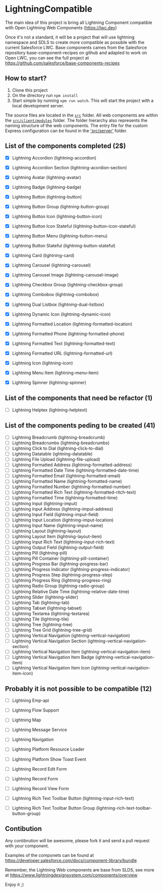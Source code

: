 # LightningCompatible

The main idea of this project is bring all Lightning Component compatible with Open Lightning Web Components (https://lwc.dev)

Once it's not a standard, it will be a project that will use lightning namespace and SDLS to create more compatible as possible with the current Salesforce LWC. Base components cames from the Salesforce repository base-component-recipes on github and adapted to work on Open LWC, you can see the full project at https://github.com/salesforce/base-components-recipes

## How to start?

1. Clone this project
2. On the directory run `npm install`
3. Start simple by running `npm run watch`. This will start the project with a local development server.

The source files are located in the [`src`](./src) folder.
All web components are within the [`src/client/modules`](./src/modules) folder.
The folder hierarchy also represents the naming structure of the web components. The entry file for the custom Express configuration can be found in the ['src/server'](./src/server) folder.

## List of the components completed (2$)

-   [X] Lightning Accordion (lightning-accordion)
-   [X] Lightning Accordion Section (lightning-acordion-section)
-   [X] Lightning Avatar (lightning-avatar)
-   [X] Lightning Badge (lightning-badge)
-   [X] Lightning Button (lightning-button)
-   [X] Lightning Button Group (lightning-button-group)
-   [X] Lightning Button Icon (lightning-button-icon)
-   [X] Lightning Button Icon Stateful (lightning-button-icon-stateful)
-   [X] Lightning Button Menu (lightning-button-menu)
-   [X] Lightning Button Stateful (lightning-button-stateful)
-   [X] Lightning Card (lightning-card)
-   [X] Lightning Carousel (lightning-carousel)
-   [X] Lightning Carousel Image (lightning-carousel-image)
-   [X] Lightning Checkbox Group (lightning-checkbox-group)
-   [X] Lightning Combobox (lightning-combobox)
-   [X] Lightning Dual Listbox (lightning-dual-listbox)
-   [X] Lightning Dynamic Icon (lightning-dynamic-icon)
-   [X] Lightning Formatted Location (lightning-formatted-location)
-   [X] Lightning Formatted Phone (lightning-formatted-phone)
-   [X] Lightning Formatted Text (lightning-formatted-text)
-   [X] Lightning Formatted URL (lightning-formatted-url)
-   [X] Lightning Icon (lightning-icon)
-   [X] Lightning Menu Item (lightning-menu-item)
-   [X] Lightning Spinner (lightning-spinner)


## List of the components that need be refactor (1)
-   [ ] Lightning Helptex (lightning-helptext)


## List of the components peding to be created (41)

-   [ ] Lightning Breadcrumb (lightning-breadcrumb)
-   [ ] Lightning Breadcrumbs (lightning-breadcrumbs)
-   [ ] Lightning Click to Dial (lightning-click-to-dial)
-   [ ] Lightning Datatable (ightning-datatable)
-   [ ] Lightning File Upload (lightning-file-upload)
-   [ ] Lightning Formatted Address (lightning-formatted-address)
-   [ ] Lightning Formatted Date Time (lightning-formatted-date-time)
-   [ ] Lightning Formatted Email (lightning-formatted-email)
-   [ ] Lightning Formatted Name (lightning-formatted-name)
-   [ ] Lightning Formatted Number (lightning-formatted-number)
-   [ ] Lightning Formatted Rich Text (lightning-formatted-ritch-text)
-   [ ] Lightning Formatted Time (lightning-formatted-time)
-   [ ] Lightning Input (lightning-imput)
-   [ ] Lightning Input Address (lightning-imput-address)
-   [ ] Lightning Input Field (lightning-imput-field)
-   [ ] Lightning Input Location (lightning-imput-location)
-   [ ] Lightning Input Name (lightning-imput-name)
-   [ ] Lightning Layout (lightning-layout)
-   [ ] Lightning Layout Item (lightning-layout-item)
-   [ ] Lightning Input Rich Text (lightning-input-rich-text)
-   [ ] Lightning Output Field (lightning-output-field)
-   [ ] Lightning Pill (lightning-pill)
-   [ ] Lightning Pill Container (lightning-pill-container)
-   [ ] Lightning Progress Bar (lightning-progress-bar)
-   [ ] Lightning Progress Indicator (lightning-progress-indicator)
-   [ ] Lightning Progress Step (lightning-progress-step)
-   [ ] Lightning Progress Ring (lightning-progress-ring)
-   [ ] Lightning Radio Group (lightning-radio-group)
-   [ ] Lightning Relative Date Time (lightning-relative-date-time)
-   [ ] Lightning Slider (lightning-slider)
-   [ ] Lightning Tab (lightning-tab)
-   [ ] Lightning Tabset (lightning-tabset)
-   [ ] Lightning Textarea (lightning-textarea)
-   [ ] Lightning Tile (lightning-tile)
-   [ ] Lightning Tree (lightning-tree)
-   [ ] Lightning Tree Grid (lightning-tree-grid)
-   [ ] Lightning Vertical Navigation (ightning-vertical-navigation)
-   [ ] Lightning Vertical Navigation Section (ightning-vertical-navigation-section)
-   [ ] Lightning Vertical Navigation Item (ightning-vertical-navigation-item)
-   [ ] Lightning Vertical Navigation Item Badge (ightning-vertical-navigation-item)
-   [ ] Lightning Vertical Navigation Item Icon (ightning-vertical-navigation-item-icon)

## Probably it is not possible to be compatible (12)
-   [ ] Lightning Emp-api
-   [ ] Lightning Flow Support
-   [ ] Lightning Map
-   [ ] Lightning Message Service
-   [ ] Lightning Navigation
-   [ ] Lightning Platform Resource Loader
-   [ ] Lightning Platform Show Toast Event
-   [ ] Lightning Record Edit Form
-   [ ] Lightning Record Form
-   [ ] Lightning Record View Form
-   [ ] Lightning Rich Text Toolbar Button (lightning-input-rich-text)
-   [ ] Lightning Rich Text Toolbar Button Group (lightning-rich-text-toolbar-button-group)


## Contibution

Any contibrution will be awesome, please fork it and send a pull request with your component.

Examples of the componets can be found at https://developer.salesforce.com/docs/component-library/bundle

Remember, the Lightning Web components are base from SLDS, see more at https://www.lightningdesignsystem.com/components/overview

Enjoy it ;) 